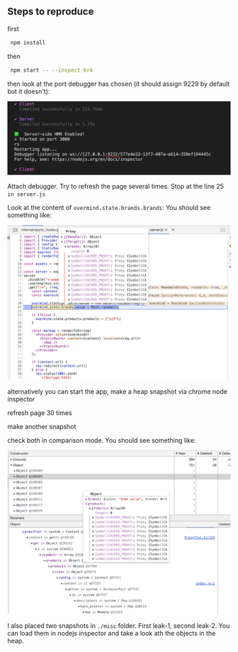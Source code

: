 ## Steps to reproduce
first
```bash
 npm install
```

then

```bash
 npm start -- --inspect-brk
```

then look at the port debugger has chosen (it should assign 9229 by default but it doesn't):

![port](misc/3.png)

Attach debugger. Try to refresh the page several times. Stop at the line 25 `in server.js`

Look at the content of `overmind.state.brands.brands`:
You should see something like:

![debugger](misc/2.png)

alternatively you can start the app, make a heap snapshot via chrome node inspector

refresh page 30 times

make another snapshot

check both in comparison mode. You should see something like:

![heap](misc/1.png)


I also placed two snapshots in `./misc` folder. First leak-1, second leak-2. You can load them in nodejs inspector and take a look ath the objects in the heap.
